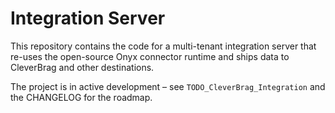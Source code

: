 # Integration Server

This repository contains the code for a multi-tenant integration server that re-uses the open-source Onyx connector runtime and ships data to CleverBrag and other destinations.

The project is in active development – see `TODO_CleverBrag_Integration` and the CHANGELOG for the roadmap. 